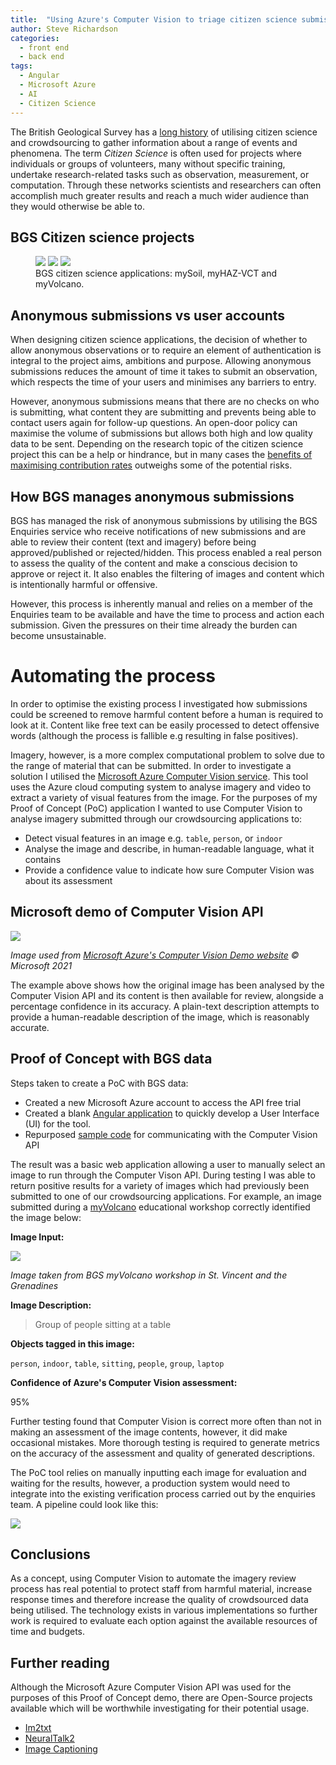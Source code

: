 ```yaml
---
title:  "Using Azure's Computer Vision to triage citizen science submissions"
author: Steve Richardson
categories:
  - front end
  - back end
tags:
  - Angular
  - Microsoft Azure
  - AI
  - Citizen Science
---
```


The British Geological Survey has a [long history](https://www.bgs.ac.uk/geology-projects/citizen-science/) of utilising citizen science and crowdsourcing to gather information about a range of events and phenomena. The term *Citizen Science* is often used for projects where individuals or groups of volunteers, many without specific training, undertake research-related tasks such as observation, measurement, or computation. Through these networks scientists and researchers can often accomplish much greater results and reach a much wider audience than they would otherwise be able to.

## BGS Citizen science projects

<figure class="third">
	<img src="https://www.bgs.ac.uk/wp-content/uploads/2019/12/mySoil_banner-960x529.jpg">
	<img src="https://www.bgs.ac.uk/wp-content/uploads/2020/06/myHAZ-1-960x497.jpg">
	<img src="https://www.bgs.ac.uk/wp-content/uploads/2020/03/myVolcano-960x529.jpg">
	<figcaption>BGS citizen science applications: mySoil, myHAZ-VCT and myVolcano. </figcaption>
</figure>

## Anonymous submissions vs user accounts

When designing citizen science applications, the decision of whether to allow anonymous observations or to require an element of authentication is integral to the project aims, ambitions and purpose. Allowing anonymous submissions reduces the amount of time it takes to submit an observation, which respects the time of your users and minimises any barriers to entry.

However, anonymous submissions means that there are no checks on who is submitting, what content they are submitting and prevents being able to contact users again for follow-up questions. An open-door policy can maximise the volume of submissions but allows both high and low quality data to be sent. Depending on the research topic of the citizen science project this can be a help or hindrance, but in many cases the [benefits of maximising contribution rates](https://www.researchgate.net/publication/291356235_To_Sign_Up_or_not_to_Sign_Up_Maximizing_Citizen_Science_Contribution_Rates_through_Optional_Registration) outweighs some of the potential risks.

## How BGS manages anonymous submissions

BGS has managed the risk of anonymous submissions by utilising the BGS Enquiries service who receive notifications of new submissions and are able to review their content (text and imagery) before being approved/published or rejected/hidden. This process enabled a real person to assess the quality of the content and make a conscious decision to approve or reject it. It also enables the filtering of images and content which is intentionally harmful or offensive.

However, this process is inherently manual and relies on a member of the Enquiries team to be available and have the time to process and action each submission. Given the pressures on their time already the burden can become unsustainable.

# Automating the process

In order to optimise the existing process I investigated how submissions could be screened to remove harmful content before a human is required to look at it. Content like free text can be easily processed to detect offensive words (although the process is fallible e.g resulting in false positives).

Imagery, however, is a more complex computational problem to solve due to the range of material that can be submitted. In order to investigate a solution I utilised the [Microsoft Azure Computer Vision service](https://azure.microsoft.com/en-us/services/cognitive-services/computer-vision/#overview). This tool uses the Azure cloud computing system to analyse imagery and video to extract a variety of visual features from the image. For the purposes of my Proof of Concept (PoC) application I wanted to use Computer Vision to analyse imagery submitted through our crowdsourcing applications to:

* Detect visual features in an image e.g. `table`, `person`, or `indoor`
* Analyse the image and describe, in human-readable language, what it contains
* Provide a confidence value to indicate how sure Computer Vision was about its assessment

## Microsoft demo of Computer Vision API
![](../../../assets/images/2021-08-11-autocaption/ms-example.png)

*Image used from [Microsoft Azure's Computer Vision Demo website](https://aidemos.microsoft.com/computer-vision) &#169; Microsoft 2021*

The example above shows how the original image has been analysed by the Computer Vision API and its content is then available for review, alongside a percentage confidence in its accuracy. A plain-text description attempts to provide a human-readable description of the image, which is reasonably accurate.

## Proof of Concept with BGS data

Steps taken to create a PoC with BGS data:
* Created a new Microsoft Azure account to access the API free trial
* Created a blank [Angular application](https://angular.io/) to quickly develop a User Interface (UI) for the tool.
* Repurposed [sample code](https://docs.microsoft.com/en-us/azure/cognitive-services/computer-vision/quickstarts-sdk/image-analysis-client-library?pivots=programming-language-javascript&tabs=visual-studio) for communicating with the Computer Vision API

The result was a basic web application allowing a user to manually select an image to run through the Computer Vison API. During testing I was able to return positive results for a variety of images which had previously been submitted to one of our crowdsourcing applications. For example, an image submitted during a [myVolcano](https://www.bgs.ac.uk/technologies/apps/myvolcano/) educational workshop correctly identified the image below:

**Image Input:**

![](../../../assets/images/2021-08-11-autocaption/edu-workshop.png)

*Image taken from BGS myVolcano workshop in St. Vincent and the Grenadines*

**Image Description:**
> Group of people sitting at a table

**Objects tagged in this image:**

`person`, `indoor`, `table`, `sitting`, `people`, `group`, `laptop`

**Confidence of Azure's Computer Vision assessment:**

95%

Further testing found that Computer Vision is correct more often than not in making an assessment of the image contents, however, it did make occasional mistakes. More thorough testing is required to generate metrics on the accuracy of the assessment and quality of generated descriptions.

The PoC tool relies on manually inputting each image for evaluation and waiting for the results, however, a production system would need to integrate into the existing verification process carried out by the enquiries team. A pipeline could look like this:

![](../../../assets/images/2021-08-11-autocaption/flow-chart.png)

## Conclusions

As a concept, using Computer Vision to automate the imagery review process has real potential to protect staff from harmful material, increase response times and therefore increase the quality of crowdsourced data being utilised. The technology exists in various implementations so further work is required to evaluate each option against the available resources of time and budgets.

## Further reading

Although the Microsoft Azure Computer Vision API was used for the purposes of this Proof of Concept demo, there are Open-Source projects available which will be worthwhile investigating for their potential usage.

* [Im2txt](https://github.com/HughKu/Im2txt)
* [NeuralTalk2](https://github.com/karpathy/neuraltalk2)
* [Image Captioning](https://github.com/DeepRNN/image_captioning)